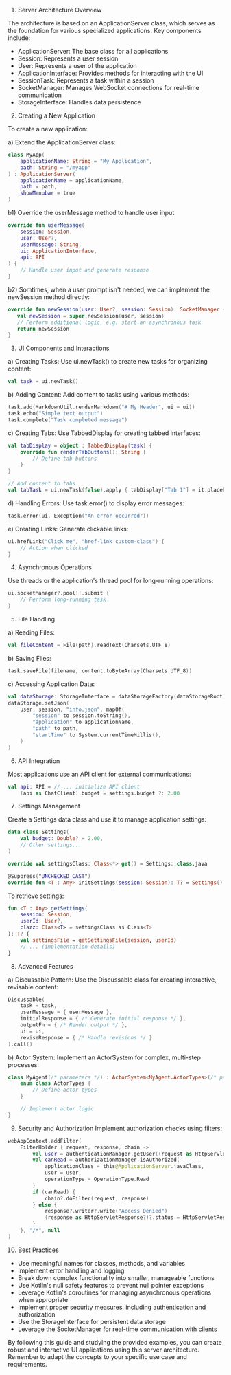 1. Server Architecture Overview

The architecture is based on an ApplicationServer class, which serves as the foundation for various specialized applications. Key components include:

* ApplicationServer: The base class for all applications
* Session: Represents a user session
* User: Represents a user of the application
* ApplicationInterface: Provides methods for interacting with the UI
* SessionTask: Represents a task within a session
* SocketManager: Manages WebSocket connections for real-time communication
* StorageInterface: Handles data persistence

2. Creating a New Application

To create a new application:

a) Extend the ApplicationServer class:

```kotlin
class MyApp(
    applicationName: String = "My Application",
    path: String = "/myapp"
) : ApplicationServer(
    applicationName = applicationName,
    path = path,
    showMenubar = true
)
```

b1) Override the userMessage method to handle user input:

```kotlin
override fun userMessage(
    session: Session,
    user: User?,
    userMessage: String,
    ui: ApplicationInterface,
    api: API
) {
    // Handle user input and generate response
}
```

b2) Somtimes, when a user prompt isn't needed, we can implement the newSession method directly:

```kotlin
override fun newSession(user: User?, session: Session): SocketManager {
   val newSession = super.newSession(user, session)
   // Perform additional logic, e.g. start an asynchronous task
   return newSession
}
```

3. UI Components and Interactions

a) Creating Tasks:
Use ui.newTask() to create new tasks for organizing content:

```kotlin
val task = ui.newTask()
```

b) Adding Content:
Add content to tasks using various methods:

```kotlin
task.add(MarkdownUtil.renderMarkdown("# My Header", ui = ui))
task.echo("Simple text output")
task.complete("Task completed message")
```

c) Creating Tabs:
Use TabbedDisplay for creating tabbed interfaces:

```kotlin
val tabDisplay = object : TabbedDisplay(task) {
    override fun renderTabButtons(): String {
        // Define tab buttons
    }
}

// Add content to tabs
val tabTask = ui.newTask(false).apply { tabDisplay["Tab 1"] = it.placeholder }
```

d) Handling Errors:
Use task.error() to display error messages:

```kotlin
task.error(ui, Exception("An error occurred"))
```

e) Creating Links:
Generate clickable links:

```kotlin
ui.hrefLink("Click me", "href-link custom-class") {
    // Action when clicked
}
```

4. Asynchronous Operations

Use threads or the application's thread pool for long-running operations:

```kotlin
ui.socketManager?.pool!!.submit {
    // Perform long-running task
}
```

5. File Handling

a) Reading Files:

```kotlin
val fileContent = File(path).readText(Charsets.UTF_8)
```

b) Saving Files:

```kotlin
task.saveFile(filename, content.toByteArray(Charsets.UTF_8))
```

c) Accessing Application Data:

```kotlin
val dataStorage: StorageInterface = dataStorageFactory(dataStorageRoot)
dataStorage.setJson(
    user, session, "info.json", mapOf(
        "session" to session.toString(),
        "application" to applicationName,
        "path" to path,
        "startTime" to System.currentTimeMillis(),
    )
)
```

6. API Integration

Most applications use an API client for external communications:

```kotlin
val api: API = // ... initialize API client
    (api as ChatClient).budget = settings.budget ?: 2.00
```

7. Settings Management

Create a Settings data class and use it to manage application settings:

```kotlin
data class Settings(
    val budget: Double? = 2.00,
    // Other settings...
)

override val settingsClass: Class<*> get() = Settings::class.java

@Suppress("UNCHECKED_CAST")
override fun <T : Any> initSettings(session: Session): T? = Settings() as T
```

To retrieve settings:

```kotlin
fun <T : Any> getSettings(
    session: Session,
    userId: User?,
    clazz: Class<T> = settingsClass as Class<T>
): T? {
    val settingsFile = getSettingsFile(session, userId)
    // ... (implementation details)
}
```

8. Advanced Features

a) Discussable Pattern:
Use the Discussable class for creating interactive, revisable content:

```kotlin
Discussable(
    task = task,
    userMessage = { userMessage },
    initialResponse = { /* Generate initial response */ },
    outputFn = { /* Render output */ },
    ui = ui,
    reviseResponse = { /* Handle revisions */ }
).call()
```

b) Actor System:
Implement an ActorSystem for complex, multi-step processes:

```kotlin
class MyAgent(/* parameters */) : ActorSystem<MyAgent.ActorTypes>(/* parameters */) {
    enum class ActorTypes {
        // Define actor types
    }

    // Implement actor logic
}
```

9. Security and Authorization
   Implement authorization checks using filters:

```kotlin
webAppContext.addFilter(
    FilterHolder { request, response, chain ->
        val user = authenticationManager.getUser((request as HttpServletRequest).getCookie())
        val canRead = authorizationManager.isAuthorized(
            applicationClass = this@ApplicationServer.javaClass,
            user = user,
            operationType = OperationType.Read
        )
        if (canRead) {
            chain?.doFilter(request, response)
        } else {
            response?.writer?.write("Access Denied")
            (response as HttpServletResponse?)?.status = HttpServletResponse.SC_FORBIDDEN
        }
    }, "/*", null
)
```

10. Best Practices

* Use meaningful names for classes, methods, and variables
* Implement error handling and logging
* Break down complex functionality into smaller, manageable functions
* Use Kotlin's null safety features to prevent null pointer exceptions
* Leverage Kotlin's coroutines for managing asynchronous operations when appropriate
* Implement proper security measures, including authentication and authorization
* Use the StorageInterface for persistent data storage
* Leverage the SocketManager for real-time communication with clients

By following this guide and studying the provided examples, you can create robust and interactive UI applications using this server architecture. Remember to adapt the concepts to
your specific use case and requirements.